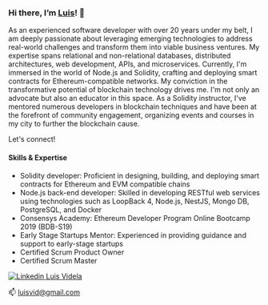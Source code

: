 ### Hi there, I’m [Luis](https://www.linkedin.com/in/luisvidela/)! 👋

As an experienced software developer with over 20 years under my belt, I am deeply passionate about leveraging emerging technologies to address real-world challenges and transform them into viable business ventures. My expertise spans relational and non-relational databases, distributed architectures, web development, APIs, and microservices. Currently, I'm immersed in the world of Node.js and Solidity, crafting and deploying smart contracts for Ethereum-compatible networks. My conviction in the transformative potential of blockchain technology drives me. I'm not only an advocate but also an educator in this space. As a Solidity instructor, I've mentored numerous developers in blockchain techniques and have been at the forefront of community engagement, organizing events and courses in my city to further the blockchain cause.

Let's connect!

#### Skills & Expertise ####

* Solidity developer: Proficient in designing, building, and deploying smart contracts for Ethereum and EVM compatible chains
* Node.js back-end developer: Skilled in developing RESTful web services using technologies such as LoopBack 4, Node.js, NestJS, Mongo DB, PostgreSQL, and Docker
* Consensys Academy: Ethereum Developer Program Online Bootcamp 2019 (BDB-S19)
* Early Stage Startups Mentor: Experienced in providing guidance and support to early-stage startups
* Certified Scrum Product Owner
* Certified Scrum Master


[![Linkedin](https://i.stack.imgur.com/gVE0j.png) Luis Videla](https://www.linkedin.com/in/luisvidela/)

📫 luisvid@gmail.com

<!--
**luisvid/luisvid** is a ✨ _special_ ✨ repository because its `README.md` (this file) appears on your GitHub profile.

Here are some ideas to get you started:

- 🔭 I’m currently working on ...
- 🌱 I’m currently learning ...
- 👯 I’m looking to collaborate on ...
- 🤔 I’m looking for help with ...
- 💬 Ask me about ...
- 📫 How to reach me: ...
- 😄 Pronouns: ...
- ⚡ Fun fact: ...
-->
